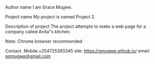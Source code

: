 Author name
 I am Grace Mugwe.

Project name
My project is named Project 2.

Description of project
The project attempts to make a web page for a company called Anita"s kitchen.

Note:
Chrome browser recommended

Contact.
Mobile:+254725393345
site: https://gmugwe.github.io/
email: ggmugwe@gmail.com
